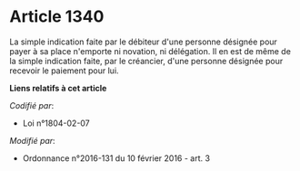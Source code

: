 # Article 1340

La simple indication faite par le débiteur d'une personne désignée pour payer à sa place n'emporte ni novation, ni
délégation. Il en est de même de la simple indication faite, par le créancier, d'une personne désignée pour recevoir le
paiement pour lui.

**Liens relatifs à cet article**

_Codifié par_:

  - Loi n°1804-02-07

_Modifié par_:

  - Ordonnance n°2016-131 du 10 février 2016 - art. 3
